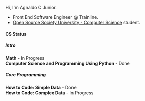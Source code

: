 Hi, I'm Agnaldo C Junior.

- Front End Software Engineer @ Trainline.
- [Open Source Society University - Computer Science](https://github.com/ossu/computer-science) student.

#### CS Status

##### Intro
 **Math** - In Progress <br />
 **Computer Science and Programming Using Python** - Done <br/>
 
 ##### Core Programming
 **How to Code: Simple Data** - Done <br/>
 **How to Code: Complex Data** - In Progress

<!--
**ajnior/ajnior** is a ✨ _special_ ✨ repository because its `README.md` (this file) appears on your GitHub profile.

Here are some ideas to get you started:

- 🔭 I’m currently working on ...
- 🌱 I’m currently learning ...
- 👯 I’m looking to collaborate on ...
- 🤔 I’m looking for help with ...
- 💬 Ask me about ...
- 📫 How to reach me: ...
- 😄 Pronouns: ...
- ⚡ Fun fact: ...
-->
